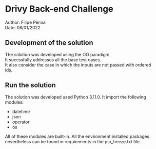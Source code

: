 # Drivy Back-end Challenge

Author: Filipe Penna <br>
Date: 08/01/2022

## Development of the solution

The solution was developed using the OO paradigm. <br>
It sucessfully addresses all the base test cases. <br>
It also consider the case in which the inputs are not passed with ordered ids. <br>

## Run the solution

The solution was developed used Python 3.11.0. It import the following modules:

- datetime
- json
- operator
- os

All of these modules are built-in. All the environment installed packages nevertheless can be found in requirements in the pip_freeze.txt file.

